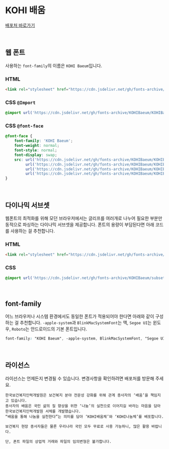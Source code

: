 # KOHI 배움

[배포처 바로가기](https://csp.kohi.or.kr/user/bbs/BD_selectBbs.do?q_bbsCode=1070&q_bbscttSn=20211118135429370)

&nbsp;

## 웹 폰트

사용하는 `font-family`의 이름은 `KOHI Baeum`입니다.

### HTML

```html
<link rel="stylesheet" href="https://cdn.jsdelivr.net/gh/fonts-archive/KOHIBaeum/KOHIBaeum.css" type="text/css"/>
```

### CSS `@Import`

```css
@import url('https://cdn.jsdelivr.net/gh/fonts-archive/KOHIBaeum/KOHIBaeum.css');
```

### CSS `@font-face`

```css
@font-face {
    font-family: 'KOHI Baeum';
    font-weight: normal;
    font-style: normal;
    font-display: swap;
    src: url('https://cdn.jsdelivr.net/gh/fonts-archive/KOHIBaeum/KOHIBaeum.woff2') format('woff2'),
         url('https://cdn.jsdelivr.net/gh/fonts-archive/KOHIBaeum/KOHIBaeum.woff') format('woff'),
         url('https://cdn.jsdelivr.net/gh/fonts-archive/KOHIBaeum/KOHIBaeum.otf') format('opentype'),
         url('https://cdn.jsdelivr.net/gh/fonts-archive/KOHIBaeum/KOHIBaeum.ttf') format('truetype');
}
```

&nbsp;

## 다이나믹 서브셋

웹폰트의 최적화를 위해 모던 브라우저에서는 글리프를 여러개로 나누어 필요한 부분만 동적으로 파싱하는 다이나믹 서브셋을 제공합니다. 폰트의 용량이 부담된다면 아래 코드를 사용하는 걸 추천합니다.

### HTML

```html
<link rel="stylesheet" href="https://cdn.jsdelivr.net/gh/fonts-archive/KOHIBaeum/subsets/KOHIBaeum-dynamic-subset.css" type="text/css"/>
```

### CSS

```css
@import url('https://cdn.jsdelivr.net/gh/fonts-archive/KOHIBaeum/subsets/KOHIBaeum-dynamic-subset.css');
```

&nbsp;

## font-family

어느 브라우저나 시스템 환경에서도 동일한 폰트가 적용되어야 한다면 아래와 같이 구성하는 걸 추천합니다. `-apple-system`과 `BlinkMacSystemFont`는 맥, `Segoe UI`는 윈도우, `Roboto`는 안드로이드의 기본 폰트입니다.


```css
font-family: "KOHI Baeum", -apple-system, BlinkMacSystemFont, "Segoe UI", Roboto, Oxygen, Ubuntu, Cantarell, "Open Sans", "Helvetica Neue", sans-serif;
```

&nbsp;

## 라이선스

라이선스는 언제든지 변경될 수 있습니다. 변경사항을 확인하려면 배포처를 방문해 주세요.

```
한국보건복지인력개발원은 보건복지 분야 전문성 강화를 위해 관계 종사자의 ‘배움’을 책임지고 있습니다. 
종사자의 배움은 국민 삶의 질 향상을 위한 ‘나눔’의 실천으로 이어지길 바라는 마음을 담아 한국보건복지인력개발원 서체를 개발했습니다. 
“배움을 통해 나눔을 실천한다”는 의미를 담아 ‘KOHI배움체’와 ‘KOHI나눔체’를 배포합니다. 
 
보건복지 현장 종사자들은 물론 우리나라 국민 모두 무료로 사용 가능하니, 많은 활용 바랍니다. 
 
단, 폰트 파일의 상업적 거래와 파일의 임의변형은 불가합니다.
```
